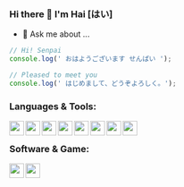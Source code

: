 ### Hi there 👋 I'm Hai [はい]

- 💬 Ask me about ...

```javascript
// Hi! Senpai
console.log(' おはようございます せんぱい ');

// Pleased to meet you
console.log(' はじめまして、どうぞよろしく。');
```

### Languages & Tools:

<img src="https://img.icons8.com/color/48/000000/html-5--v1.png" width="26px" align="left"/>
<img src="https://img.icons8.com/color/50/000000/css3.png"  width="26px" align="left"/>
<img src="https://img.icons8.com/color/50/000000/javascript--v1.png" width="26px" align="left"/>
<img src="https://img.icons8.com/color/24/000000/react-native.png" width="26px" align="left"/>
<img src="https://img.icons8.com/windows/32/26e07f/node-js.png" width="26px" align="left"/>
<img src="https://img.icons8.com/color/48/000000/gatsbyjs.png" width="26px" align="left"/>
<img src="https://img.icons8.com/color/48/000000/npm.png"  width="26px" align="left"/>
<img src="https://img.icons8.com/color/48/000000/git.png" width="26px" align="left"/>

<br />

### Software & Game:

<img src="https://img.icons8.com/color/48/000000/visual-studio-code-2019.png" width="26px" align="left"/>
<img src="https://img.icons8.com/fluent/48/000000/dota.png" width="26px" align="left"/>

<br />
<br />
